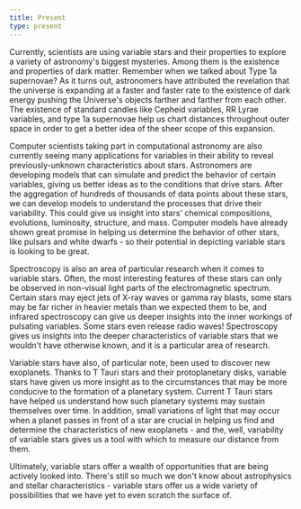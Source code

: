```yaml
---
title: Present
type: present
---
```


Currently, scientists are using variable stars and their properties to explore a variety of astronomy's biggest mysteries. Among them is the existence and properties of dark matter. Remember when we talked about Type 1a supernovae? As it turns out, astronomers have attributed the revelation that the universe is expanding at a faster and faster rate to the existence of dark energy pushing the Universe's objects farther and farther from each other. The existence of standard candles like Cepheid variables, RR Lyrae variables, and type 1a supernovae help us chart distances throughout outer space in order to get a better idea of the sheer scope of this expansion.

Computer scientists taking part in computational astronomy are also currently seeing many applications for variables in their ability to reveal previously-unknown characteristics about stars. Astronomers are developing models that can simulate and predict the behavior of certain variables, giving us better ideas as to the conditions that drive stars. After the aggregation of hundreds of thousands of data points about these stars, we can develop models to understand the processes that drive their variability. This could give us insight into stars' chemical compositions, evolutions, luminosity, structure, and mass. Computer models have already shown great promise in helping us determine the behavior of other stars, like pulsars and white dwarfs - so their potential in depicting variable stars is looking to be great.

Spectroscopy is also an area of particular research when it comes to variable stars. Often, the most interesting features of these stars can only be observed in non-visual light parts of the electromagnetic spectrum. Certain stars may eject jets of X-ray waves or gamma ray blasts, some stars may be far richer in heavier metals than we expected them to be, and infrared spectroscopy can give us deeper insights into the inner workings of pulsating variables. Some stars even release radio waves! Spectroscopy gives us insights into the deeper characteristics of variable stars that we wouldn't have otherwise known, and it is a particular area of research.

Variable stars have also, of particular note, been used to discover new exoplanets. Thanks to T Tauri stars and their protoplanetary disks, variable stars have given us more insight as to the circumstances that may be more conducive to the formation of a planetary system. Current T Tauri stars have helped us understand how such planetary systems may sustain themselves over time. In addition, small variations of light that may occur when a planet passes in front of a star are crucial in helping us find and determine the characteristics of new exoplanets - and the, well, variability of variable stars gives us a tool with which to measure our distance from them.

Ultimately, variable stars offer a wealth of opportunities that are being actively looked into. There's still so much we don't know about astrophysics and stellar characteristics - variable stars offer us a wide variety of possibilities that we have yet to even scratch the surface of.